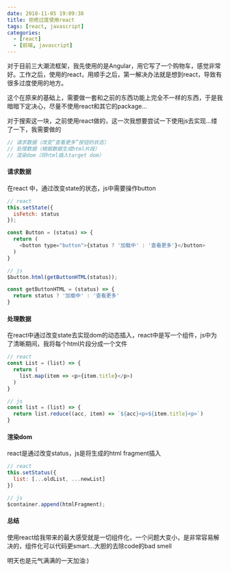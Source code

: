 ```yaml
---
date: 2018-11-05 19:09:38
title: 拒绝过度使用react
tags: [react, javascript]
categories:
  - [react]
  - [前端, javascript]
---
```


对于目前三大潮流框架，我先使用的是Angular，用它写了一个购物车，感觉非常好。工作之后，使用的react，用顺手之后，第一解决办法就是想到react，导致有很多过度使用的地方。

这个在原来的基础上，需要做一套和之前的东西功能上完全不一样的东西，于是我暗暗下定决心，尽量不使用react和其它的package...

对于搜索这一块，之前使用react做的，这一次我想要尝试一下使用js去实现...缕了一下，我需要做的

```js
// 请求数据（改变“查看更多”按钮的状态）
// 处理数据（根据数据生成html片段）
// 渲染dom（将html插入target dom）
```

#### 请求数据
在react 中，通过改变state的状态，js中需要操作button

```js
// react
this.setState({
  isFetch: status
});

const Button = (status) => {
  return (
    <button type="button">{status ? '加载中' : '查看更多'}</button>
  )
}

// js
$button.html(getButtonHTML(status));

const getButtonHTML = (status) => {
  return status ? '加载中' : '查看更多'
}
```

#### 处理数据
在react中通过改变state去实现dom的动态插入，react中是写一个组件，js中为了清晰期间，我将每个html片段分成一个文件

```js
// react
const List = (list) => {
  return (
    list.map(item => <p>{item.title}</p>)
  )
}

// js
const list = (list) => {
  return list.reduce((acc, item) => `${acc}<p>${item.title}<p>`)
}
```

#### 渲染dom
react是通过改变status，js是将生成的html fragment插入
```js
// react
this.setStatus({
  list: [...oldList, ...newList]
})

// js
$container.append(htmlFragment);
```

#### 总结
使用react给我带来的最大感受就是一切组件化，一个问题大变小，是非常容易解决的，组件化可以代码更smart...大胆的去除code的bad smell

明天也是元气满满的一天加油:)





